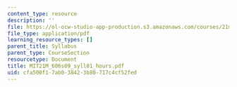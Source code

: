 ```yaml
---
content_type: resource
description: ''
file: https://ol-ocw-studio-app-production.s3.amazonaws.com/courses/21m-606-introduction-to-stagecraft-spring-2009/cfa500f17ab038423b80717c4cf52fed_MIT21M_606s09_syll01_hours.pdf
file_type: application/pdf
learning_resource_types: []
parent_title: Syllabus
parent_type: CourseSection
resourcetype: Document
title: MIT21M_606s09_syll01_hours.pdf
uid: cfa500f1-7ab0-3842-3b80-717c4cf52fed
---
```

